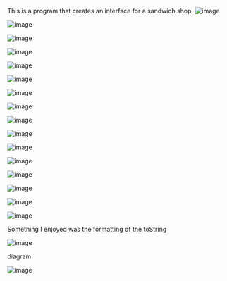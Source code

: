 This is a program that creates an interface for a sandwich shop.
![image](https://github.com/LBihn-King/DELI-cious/assets/166444171/755deb13-2b58-41e9-bd6d-5a385066aa9f) 

![image](https://github.com/LBihn-King/DELI-cious/assets/166444171/85dff999-ac87-44ce-ab8b-63202890229c) 

![image](https://github.com/LBihn-King/DELI-cious/assets/166444171/7ded7e2b-f2e0-4678-be4e-d96ba66d5bb6) 

![image](https://github.com/LBihn-King/DELI-cious/assets/166444171/a5d877f0-9463-46fa-8dae-8ae212acd934)  

![image](https://github.com/LBihn-King/DELI-cious/assets/166444171/0827cc17-ed32-444d-ba9d-0f1b8d8f2270) 

![image](https://github.com/LBihn-King/DELI-cious/assets/166444171/8c300a0a-581a-4e87-8675-55c8a47b745b)

![image](https://github.com/LBihn-King/DELI-cious/assets/166444171/a318b8a0-3d98-4e1a-a283-af483d6d3e3d)

![image](https://github.com/LBihn-King/DELI-cious/assets/166444171/aa98126d-7255-4de7-894e-3cc70b1de12d)

![image](https://github.com/LBihn-King/DELI-cious/assets/166444171/882d13c9-81dd-40e1-8388-1bd809dfb8cb)

![image](https://github.com/LBihn-King/DELI-cious/assets/166444171/209e0916-cdfe-4253-a322-2603482228ae)

![image](https://github.com/LBihn-King/DELI-cious/assets/166444171/9c63e33e-3b30-47b3-b9b0-8fbe3f4c1cb2)

![image](https://github.com/LBihn-King/DELI-cious/assets/166444171/b8487336-fd8a-4d03-bd58-2d5c9c5bb79a)

![image](https://github.com/LBihn-King/DELI-cious/assets/166444171/a7014c65-c27a-40a8-a4f4-7dc5c21cdfad)

![image](https://github.com/LBihn-King/DELI-cious/assets/166444171/e62b4a21-5e45-4ab7-9dc6-c8118157b431)

![image](https://github.com/LBihn-King/DELI-cious/assets/166444171/5d2c8542-be0c-4f03-b4f5-d7e6ac5bf510)

![image](https://github.com/LBihn-King/DELI-cious/assets/166444171/88cd86e3-c273-4129-b980-12576b9fc19b)

Something I enjoyed was the formatting of the toString

![image](https://github.com/LBihn-King/DELI-cious/assets/166444171/b93ca4aa-0f48-4686-b448-6139eb1d98d6)

diagram

![image](https://github.com/LBihn-King/DELI-cious/assets/166444171/ce4cf1fb-2800-431b-bca5-61f046a5b380)
